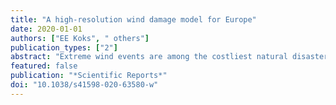 ```yaml
---
title: "A high-resolution wind damage model for Europe"
date: 2020-01-01
authors: ["EE Koks", " others"]
publication_types: ["2"]
abstract: "Extreme wind events are among the costliest natural disasters in Europe, causing severe damages every year. Despite the significant impact, damages related to windstorms are an understudied topic in academia. For damage estimates, the community mostly relies on post-disaster insurance data, which is often not publicly available. Few studies offer more generic tools, but again these are often based on non-disclosed insurance data. To offer a generic, high-resolution, reproducible, and publicly accessible tool, this study presents a wind damage model that is built around publicly available hazard, exposure, and vulnerability data. We apply the model to assess building damages related to extratropical storms in Europe, but the methodology is applicable globally, given data availability, and to other hazards for which similar risk frameworks can be applied. The results show that for Europe, coastal regions are affected the most, with the United Kingdom, Ireland, Germany, France, the Netherlands, and Denmark as most affected countries. We find that the modelled damage estimates are in line with reported damages for a series of historical storms. The model is distributed as an open-source model to offer a transparent and useable windstorm damage model to a broad audience."
featured: false
publication: "*Scientific Reports*"
doi: "10.1038/s41598-020-63580-w"
---
```


